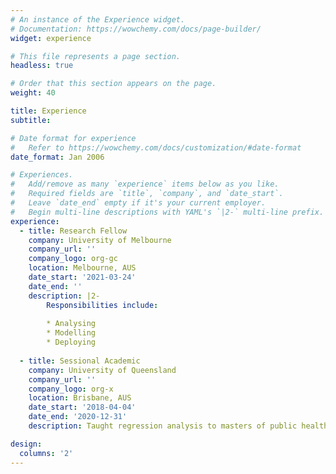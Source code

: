 ```yaml
---
# An instance of the Experience widget.
# Documentation: https://wowchemy.com/docs/page-builder/
widget: experience

# This file represents a page section.
headless: true

# Order that this section appears on the page.
weight: 40

title: Experience
subtitle:

# Date format for experience
#   Refer to https://wowchemy.com/docs/customization/#date-format
date_format: Jan 2006

# Experiences.
#   Add/remove as many `experience` items below as you like.
#   Required fields are `title`, `company`, and `date_start`.
#   Leave `date_end` empty if it's your current employer.
#   Begin multi-line descriptions with YAML's `|2-` multi-line prefix.
experience:
  - title: Research Fellow
    company: University of Melbourne
    company_url: ''
    company_logo: org-gc
    location: Melbourne, AUS
    date_start: '2021-03-24'
    date_end: ''
    description: |2-
        Responsibilities include:
        
        * Analysing
        * Modelling
        * Deploying
        
  - title: Sessional Academic
    company: University of Queensland
    company_url: ''
    company_logo: org-x
    location: Brisbane, AUS
    date_start: '2018-04-04'
    date_end: '2020-12-31'
    description: Taught regression analysis to masters of public health and epidemiology students.

design:
  columns: '2'
---
```


